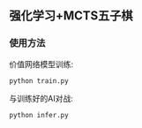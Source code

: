 ## 强化学习+MCTS五子棋

### 使用方法
价值网络模型训练:  
```
python train.py  
```
与训练好的AI对战:  
```
python infer.py  
```

